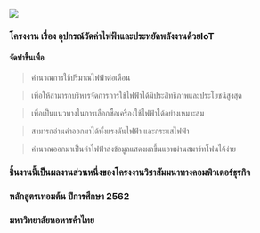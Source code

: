 ![](https://bc-410.000webhostapp.com/GET/Picture1.png)

### โครงงาน เรื่อง อุปกรณ์วัดค่าไฟฟ้าและประหยัดพลังงานด้วยIoT

#### จัดทำขึ้นเพื่อ

> คำนวณการใช้ปริมาณไฟฟ้าต่อเดือน

> เพื่อให้สามารถบริหารจัดการการใช้ไฟฟ้าได้มีประสิทธิภาพและประโยชน์สูงสุด

> เพื่อเป็นแนวทางในการเลือกซื้อเครื่องใช้ไฟฟ้าได้อย่างเหมาะสม

> สามารถอ่านค่าออกมาได้ทั้งแรงดันไฟฟ้า และกระแสไฟฟ้า

> คำนวณออกมาเป็นค่าไฟฟ้าส่งข้อมูลแสดงผลขึ้นแอพผ่านสมาร์ทโฟนได้ง่าย


### ชิ้นงานนี้เป็นผลงานส่วนหนึ่งของโครงงานวิชาสัมมนาทางคอมพิวเตอร์ธุรกิจ 
### หลักสูตรเทอมต้น ปีการศึกษา 2562
### มหาวิทยาลัยหอหารค้าไทย
